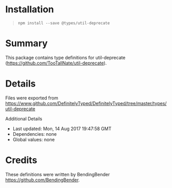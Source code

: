 # Installation
> `npm install --save @types/util-deprecate`

# Summary
This package contains type definitions for util-deprecate (https://github.com/TooTallNate/util-deprecate).

# Details
Files were exported from https://www.github.com/DefinitelyTyped/DefinitelyTyped/tree/master/types/util-deprecate

Additional Details
 * Last updated: Mon, 14 Aug 2017 19:47:58 GMT
 * Dependencies: none
 * Global values: none

# Credits
These definitions were written by BendingBender <https://github.com/BendingBender>.
